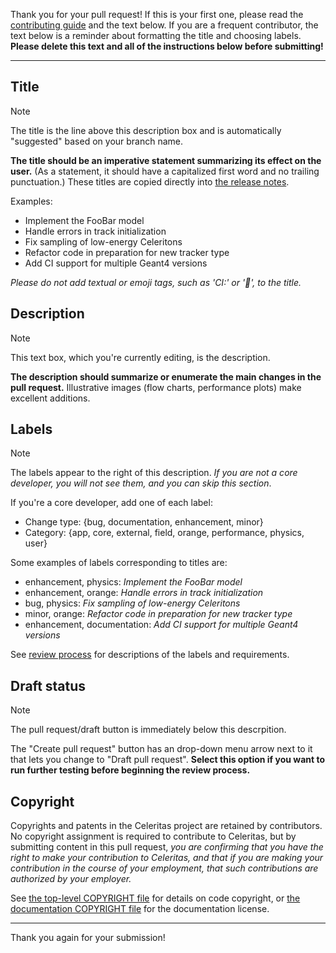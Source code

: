 Thank you for your pull request!
If this is your first one, please read the [contributing guide](https://celeritas-project.github.io/celeritas/user/development/contributing.html#submitting-code-changes) and the text below.
If you are a frequent contributor, the text below is a reminder about formatting the title and choosing labels.
**Please delete this text and all of the instructions below before submitting!**

---

## Title

> [!NOTE]
> The title is the line above this description box and is automatically "suggested" based on your branch name.

**The title should be an imperative statement summarizing its effect on the user.**  (As a statement, it should have a capitalized first word and no trailing punctuation.) These titles are copied directly into [the release notes](https://celeritas-project.github.io/celeritas/user/release-history/v0.6.html).

Examples:
 - Implement the FooBar model
 - Handle errors in track initialization
 - Fix sampling of low-energy Celeritons
 - Refactor code in preparation for new tracker type
 - Add CI support for multiple Geant4 versions

*Please do not add textual or emoji tags, such as 'CI:' or '🐛', to the title.*

## Description

> [!NOTE]
> This text box, which you're currently editing, is the description.

**The description should summarize or enumerate the main changes in the pull request.** Illustrative images (flow charts, performance plots) make excellent additions.

## Labels

> [!NOTE]
> The labels appear to the right of this description. *If you are not a core developer, you will not see them, and you can skip this section*.

If you're a core developer, add one of each label:

- Change type: {bug, documentation, enhancement, minor}
- Category: {app, core, external, field, orange, performance, physics, user}

Some examples of labels corresponding to titles are:
 - enhancement, physics: *Implement the FooBar model*
 - enhancement, orange: *Handle errors in track initialization*
 - bug, physics: *Fix sampling of low-energy Celeritons*
 - minor, orange: *Refactor code in preparation for new tracker type*
 - enhancement, documentation: *Add CI support for multiple Geant4 versions*

See [review process](https://celeritas-project.github.io/celeritas/user/appendix/administration.html#code-review) for descriptions of the labels and requirements.

## Draft status

> [!NOTE]
> The pull request/draft button is immediately below this descrpition.

The "Create pull request" button has an drop-down menu arrow
next to it that lets you change to "Draft pull request". **Select this option if
you want to run further testing before beginning the review process.**

## Copyright

Copyrights and patents in the Celeritas project are retained by contributors.
No copyright assignment is required to contribute to Celeritas, but by
submitting content in this pull request, *you are confirming that you have the
right to make your contribution to Celeritas, and that if you are making your
contribution in the course of your employment, that such contributions are
authorized by your employer.*

See [the top-level COPYRIGHT file](https://github.com/celeritas-project/celeritas/blob/develop/COPYRIGHT)
for details on code copyright, or [the documentation COPYRIGHT file](https://github.com/celeritas-project/celeritas/blob/develop/doc/COPYRIGHT)
for the documentation license.

---

Thank you again for your submission!
